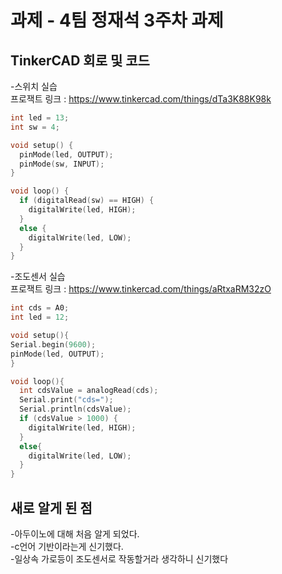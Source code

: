 # 과제 - 4팀 정재석 3주차 과제

## TinkerCAD 회로 및 코드
-스위치 실습\
프로잭트 링크 : https://www.tinkercad.com/things/dTa3K88K98k

```c
int led = 13;
int sw = 4;

void setup() {
  pinMode(led, OUTPUT);
  pinMode(sw, INPUT);
}

void loop() {
  if (digitalRead(sw) == HIGH) {
    digitalWrite(led, HIGH);
  }
  else {
    digitalWrite(led, LOW);
  }
}
```
-조도센서 실습\
프로잭트 링크 : https://www.tinkercad.com/things/aRtxaRM32zO

```c
int cds = A0;
int led = 12;

void setup(){
Serial.begin(9600);
pinMode(led, OUTPUT);
}

void loop(){
  int cdsValue = analogRead(cds);
  Serial.print("cds=");
  Serial.println(cdsValue);
  if (cdsValue > 1000) {
    digitalWrite(led, HIGH);
  }
  else{
    digitalWrite(led, LOW);
  }
}
```

## 새로 알게 된 점
-아두이노에 대해 처음 알게 되었다.\
-c언어 기반이라는게 신기했다.\
-일상속 가로등이 조도센서로 작동할거라 생각하니 신기했다 
